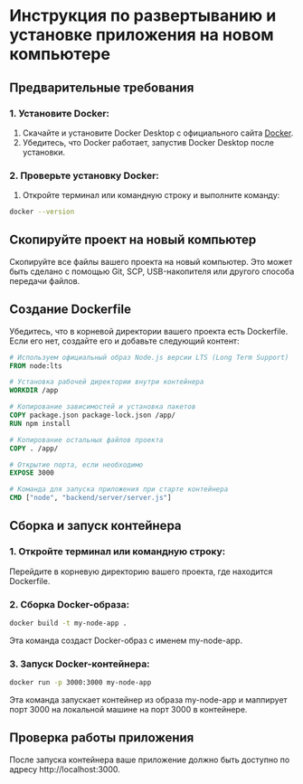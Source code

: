 # Инструкция по развертыванию и установке приложения на новом компьютере
## Предварительные требования
### 1. Установите Docker:
1. Скачайте и установите Docker Desktop с официального сайта [Docker](https://www.docker.com/products/docker-desktop/).
2. Убедитесь, что Docker работает, запустив Docker Desktop после установки.
### 2. Проверьте установку Docker:
1. Откройте терминал или командную строку и выполните команду:
```sh
docker --version
```
## Скопируйте проект на новый компьютер
Скопируйте все файлы вашего проекта на новый компьютер. Это может быть сделано с помощью Git, SCP, USB-накопителя или другого способа передачи файлов.
## Создание Dockerfile
Убедитесь, что в корневой директории вашего проекта есть Dockerfile. Если его нет, создайте его и добавьте следующий контент:
```dockerfile
# Используем официальный образ Node.js версии LTS (Long Term Support)
FROM node:lts

# Установка рабочей директории внутри контейнера
WORKDIR /app

# Копирование зависимостей и установка пакетов
COPY package.json package-lock.json /app/
RUN npm install

# Копирование остальных файлов проекта
COPY . /app/

# Открытие порта, если необходимо
EXPOSE 3000

# Команда для запуска приложения при старте контейнера
CMD ["node", "backend/server/server.js"]
```
## Сборка и запуск контейнера
### 1. Откройте терминал или командную строку:
Перейдите в корневую директорию вашего проекта, где находится Dockerfile.
### 2. Сборка Docker-образа:
```sh
docker build -t my-node-app .
```
Эта команда создаст Docker-образ с именем my-node-app.
### 3. Запуск Docker-контейнера:
```sh
docker run -p 3000:3000 my-node-app
```
Эта команда запускает контейнер из образа my-node-app и маппирует порт 3000 на локальной машине на порт 3000 в контейнере.
## Проверка работы приложения
После запуска контейнера ваше приложение должно быть доступно по адресу http://localhost:3000.











